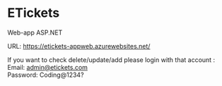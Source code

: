 # ETickets
Web-app ASP.NET

URL: https://etickets-appweb.azurewebsites.net/

If you want to check delete/update/add please login with that account : Email: admin@etickets.com	
                                                                        Password: Coding@1234?
